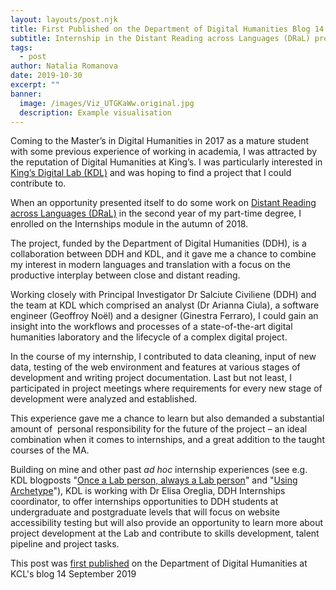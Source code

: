 ```yaml
---
layout: layouts/post.njk
title: First Published on the Department of Digital Humanities Blog 14 September 2019
subtitle: Internship in the Distant Reading across Languages (DRaL) project
tags:
  - post
author: Natalia Romanova
date: 2019-10-30
excerpt: ""
banner:
  image: /images/Viz_UTGKaWw.original.jpg
  description: Example visualisation
---
```


Coming to the Master’s in Digital Humanities in 2017 as a mature student with some previous experience of working in academia, I was attracted by the reputation of Digital Humanities at King’s. I was particularly interested in [King’s Digital Lab (KDL)](https://www.kdl.kcl.ac.uk/) and was hoping to find a project that I could contribute to.

When an opportunity presented itself to do some work on [Distant Reading across Languages (DRaL)](https://www.kdl.kcl.ac.uk/our-work/distant-reading/) in the second year of my part-time degree, I enrolled on the Internships module in the autumn of 2018.

The project, funded by the Department of Digital Humanities (DDH), is a collaboration between DDH and KDL, and it gave me a chance to combine my interest in modern languages and translation with a focus on the productive interplay between close and distant reading.

Working closely with Principal Investigator Dr Salciute Civiliene (DDH) and the team at KDL which comprised an analyst (Dr Arianna Ciula), a software engineer (Geoffroy Noël) and a designer (Ginestra Ferraro), I could gain an insight into the workflows and processes of a state-of-the-art digital humanities laboratory and the lifecycle of a complex digital project.

In the course of my internship, I contributed to data cleaning, input of new data, testing of the web environment and features at various stages of development and writing project documentation. Last but not least, I participated in project meetings where requirements for every new stage of development were analyzed and established.

This experience gave me a chance to learn but also demanded a substantial amount of  personal responsibility for the future of the project – an ideal combination when it comes to internships, and a great addition to the taught courses of the MA.

Building on mine and other past _ad hoc_ internship experiences (see e.g. KDL blogposts "[Once a Lab person, always a Lab person](https://www.kdl.kcl.ac.uk/blog/once-lab-person-always-lab-person)"[](https://www.kdl.kcl.ac.uk/blog/once-lab-person-always-lab-person/) and "[Using Archetype](https://www.kdl.kcl.ac.uk/blog/using-archetype/)"[](https://www.kdl.kcl.ac.uk/blog/using-archetype/)), KDL is working with Dr Elisa Oreglia, DDH Internships coordinator, to offer internships opportunities to DDH students at undergraduate and postgraduate levels that will focus on website accessibility testing but will also provide an opportunity to learn more about project development at the Lab and contribute to skills development, talent pipeline and project tasks.

This post was [first published](https://blogs.kcl.ac.uk/ddh/2019/09/14/internship-a-project-in-kings-digital-lab/) on the Department of Digital Humanities at KCL's blog 14 September 2019
